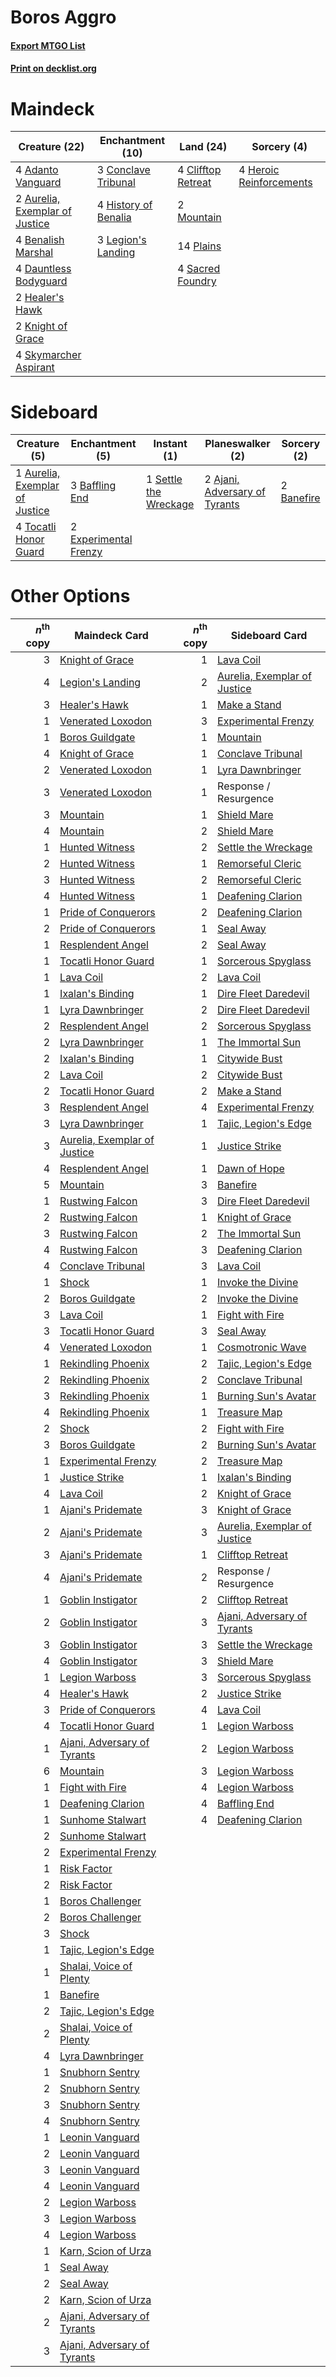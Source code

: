 # Boros Aggro

#### [Export MTGO List](../collection/Boros%20Aggro/Boros%20Aggro.txt)
#### [Print on decklist.org](http://decklist.org/?deckmain=4%09Adanto%20Vanguard%0A2%09Aurelia,%20Exemplar%20of%20Justice%0A4%09Benalish%20Marshal%0A4%09Clifftop%20Retreat%0A3%09Conclave%20Tribunal%0A4%09Dauntless%20Bodyguard%0A2%09Healer's%20Hawk%0A4%09Heroic%20Reinforcements%0A4%09History%20of%20Benalia%0A2%09Knight%20of%20Grace%0A3%09Legion's%20Landing%0A2%09Mountain%0A14%09Plains%0A4%09Sacred%20Foundry%0A4%09Skymarcher%20Aspirant&deckside=2%09Ajani,%20Adversary%20of%20Tyrants%0A1%09Aurelia,%20Exemplar%20of%20Justice%0A3%09Baffling%20End%0A2%09Banefire%0A2%09Experimental%20Frenzy%0A1%09Settle%20the%20Wreckage%0A4%09Tocatli%20Honor%20Guard)
# Maindeck

|                                              Creature (22)                                              |                                       Enchantment (10)                                        |                                          Land (24)                                          |                                           Sorcery (4)                                            |
|---------------------------------------------------------------------------------------------------------|-----------------------------------------------------------------------------------------------|---------------------------------------------------------------------------------------------|--------------------------------------------------------------------------------------------------|
|4 [Adanto Vanguard](http://gatherer.wizards.com/Pages/Card/Details.aspx?multiverseid=435152)             |3 [Conclave Tribunal](http://gatherer.wizards.com/Pages/Card/Details.aspx?multiverseid=452756) |4 [Clifftop Retreat](http://gatherer.wizards.com/Pages/Card/Details.aspx?multiverseid=241980)|4 [Heroic Reinforcements](http://gatherer.wizards.com/Pages/Card/Details.aspx?multiverseid=447353)|
|2 [Aurelia, Exemplar of Justice](http://gatherer.wizards.com/Pages/Card/Details.aspx?multiverseid=452903)|4 [History of Benalia](http://gatherer.wizards.com/Pages/Card/Details.aspx?multiverseid=442909)|2 [Mountain](http://gatherer.wizards.com/Pages/Card/Details.aspx?multiverseid=439604)        |                                                                                                  |
|4 [Benalish Marshal](http://gatherer.wizards.com/Pages/Card/Details.aspx?multiverseid=442894)            |3 [Legion's Landing](http://gatherer.wizards.com/Pages/Card/Details.aspx?multiverseid=435173)  |14 [Plains](http://gatherer.wizards.com/Pages/Card/Details.aspx?multiverseid=439601)         |                                                                                                  |
|4 [Dauntless Bodyguard](http://gatherer.wizards.com/Pages/Card/Details.aspx?multiverseid=442902)         |                                                                                               |4 [Sacred Foundry](http://gatherer.wizards.com/Pages/Card/Details.aspx?multiverseid=405106)  |                                                                                                  |
|2 [Healer's Hawk](http://gatherer.wizards.com/Pages/Card/Details.aspx?multiverseid=452764)               |                                                                                               |                                                                                             |                                                                                                  |
|2 [Knight of Grace](http://gatherer.wizards.com/Pages/Card/Details.aspx?multiverseid=442911)             |                                                                                               |                                                                                             |                                                                                                  |
|4 [Skymarcher Aspirant](http://gatherer.wizards.com/Pages/Card/Details.aspx?multiverseid=439678)         |                                                                                               |                                                                                             |                                                                                                  |


# Sideboard

|                                              Creature (5)                                               |                                        Enchantment (5)                                         |                                          Instant (1)                                           |                                            Planeswalker (2)                                            |                                     Sorcery (2)                                     |
|---------------------------------------------------------------------------------------------------------|------------------------------------------------------------------------------------------------|------------------------------------------------------------------------------------------------|--------------------------------------------------------------------------------------------------------|-------------------------------------------------------------------------------------|
|1 [Aurelia, Exemplar of Justice](http://gatherer.wizards.com/Pages/Card/Details.aspx?multiverseid=452903)|3 [Baffling End](http://gatherer.wizards.com/Pages/Card/Details.aspx?multiverseid=439658)       |1 [Settle the Wreckage](http://gatherer.wizards.com/Pages/Card/Details.aspx?multiverseid=435186)|2 [Ajani, Adversary of Tyrants](http://gatherer.wizards.com/Pages/Card/Details.aspx?multiverseid=447139)|2 [Banefire](http://gatherer.wizards.com/Pages/Card/Details.aspx?multiverseid=397676)|
|4 [Tocatli Honor Guard](http://gatherer.wizards.com/Pages/Card/Details.aspx?multiverseid=435194)         |2 [Experimental Frenzy](http://gatherer.wizards.com/Pages/Card/Details.aspx?multiverseid=452849)|                                                                                                |                                                                                                        |                                                                                     |


# Other Options

|*n*<sup>th</sup> copy|                                             Maindeck Card                                             |*n*<sup>th</sup> copy|                                            Sideboard Card                                             |
|--------------------:|-------------------------------------------------------------------------------------------------------|--------------------:|-------------------------------------------------------------------------------------------------------|
|                    3|[Knight of Grace](http://gatherer.wizards.com/Pages/Card/Details.aspx?multiverseid=442911)             |                    1|[Lava Coil](http://gatherer.wizards.com/Pages/Card/Details.aspx?multiverseid=452858)                   |
|                    4|[Legion's Landing](http://gatherer.wizards.com/Pages/Card/Details.aspx?multiverseid=435173)            |                    2|[Aurelia, Exemplar of Justice](http://gatherer.wizards.com/Pages/Card/Details.aspx?multiverseid=452903)|
|                    3|[Healer's Hawk](http://gatherer.wizards.com/Pages/Card/Details.aspx?multiverseid=452764)               |                    1|[Make a Stand](http://gatherer.wizards.com/Pages/Card/Details.aspx?multiverseid=407536)                |
|                    1|[Venerated Loxodon](http://gatherer.wizards.com/Pages/Card/Details.aspx?multiverseid=452780)           |                    3|[Experimental Frenzy](http://gatherer.wizards.com/Pages/Card/Details.aspx?multiverseid=452849)         |
|                    1|[Boros Guildgate](http://gatherer.wizards.com/Pages/Card/Details.aspx?multiverseid=426056)             |                    1|[Mountain](http://gatherer.wizards.com/Pages/Card/Details.aspx?multiverseid=439604)                    |
|                    4|[Knight of Grace](http://gatherer.wizards.com/Pages/Card/Details.aspx?multiverseid=442911)             |                    1|[Conclave Tribunal](http://gatherer.wizards.com/Pages/Card/Details.aspx?multiverseid=452756)           |
|                    2|[Venerated Loxodon](http://gatherer.wizards.com/Pages/Card/Details.aspx?multiverseid=452780)           |                    1|[Lyra Dawnbringer](http://gatherer.wizards.com/Pages/Card/Details.aspx?multiverseid=442914)            |
|                    3|[Venerated Loxodon](http://gatherer.wizards.com/Pages/Card/Details.aspx?multiverseid=452780)           |                    1|Response / Resurgence                                                                                  |
|                    3|[Mountain](http://gatherer.wizards.com/Pages/Card/Details.aspx?multiverseid=439604)                    |                    1|[Shield Mare](http://gatherer.wizards.com/Pages/Card/Details.aspx?multiverseid=447173)                 |
|                    4|[Mountain](http://gatherer.wizards.com/Pages/Card/Details.aspx?multiverseid=439604)                    |                    2|[Shield Mare](http://gatherer.wizards.com/Pages/Card/Details.aspx?multiverseid=447173)                 |
|                    1|[Hunted Witness](http://gatherer.wizards.com/Pages/Card/Details.aspx?multiverseid=452765)              |                    2|[Settle the Wreckage](http://gatherer.wizards.com/Pages/Card/Details.aspx?multiverseid=435186)         |
|                    2|[Hunted Witness](http://gatherer.wizards.com/Pages/Card/Details.aspx?multiverseid=452765)              |                    1|[Remorseful Cleric](http://gatherer.wizards.com/Pages/Card/Details.aspx?multiverseid=447169)           |
|                    3|[Hunted Witness](http://gatherer.wizards.com/Pages/Card/Details.aspx?multiverseid=452765)              |                    2|[Remorseful Cleric](http://gatherer.wizards.com/Pages/Card/Details.aspx?multiverseid=447169)           |
|                    4|[Hunted Witness](http://gatherer.wizards.com/Pages/Card/Details.aspx?multiverseid=452765)              |                    1|[Deafening Clarion](http://gatherer.wizards.com/Pages/Card/Details.aspx?multiverseid=452915)           |
|                    1|[Pride of Conquerors](http://gatherer.wizards.com/Pages/Card/Details.aspx?multiverseid=439674)         |                    2|[Deafening Clarion](http://gatherer.wizards.com/Pages/Card/Details.aspx?multiverseid=452915)           |
|                    2|[Pride of Conquerors](http://gatherer.wizards.com/Pages/Card/Details.aspx?multiverseid=439674)         |                    1|[Seal Away](http://gatherer.wizards.com/Pages/Card/Details.aspx?multiverseid=442919)                   |
|                    1|[Resplendent Angel](http://gatherer.wizards.com/Pages/Card/Details.aspx?multiverseid=447170)           |                    2|[Seal Away](http://gatherer.wizards.com/Pages/Card/Details.aspx?multiverseid=442919)                   |
|                    1|[Tocatli Honor Guard](http://gatherer.wizards.com/Pages/Card/Details.aspx?multiverseid=435194)         |                    1|[Sorcerous Spyglass](http://gatherer.wizards.com/Pages/Card/Details.aspx?multiverseid=435407)          |
|                    1|[Lava Coil](http://gatherer.wizards.com/Pages/Card/Details.aspx?multiverseid=452858)                   |                    2|[Lava Coil](http://gatherer.wizards.com/Pages/Card/Details.aspx?multiverseid=452858)                   |
|                    1|[Ixalan's Binding](http://gatherer.wizards.com/Pages/Card/Details.aspx?multiverseid=435168)            |                    1|[Dire Fleet Daredevil](http://gatherer.wizards.com/Pages/Card/Details.aspx?multiverseid=439756)        |
|                    1|[Lyra Dawnbringer](http://gatherer.wizards.com/Pages/Card/Details.aspx?multiverseid=442914)            |                    2|[Dire Fleet Daredevil](http://gatherer.wizards.com/Pages/Card/Details.aspx?multiverseid=439756)        |
|                    2|[Resplendent Angel](http://gatherer.wizards.com/Pages/Card/Details.aspx?multiverseid=447170)           |                    2|[Sorcerous Spyglass](http://gatherer.wizards.com/Pages/Card/Details.aspx?multiverseid=435407)          |
|                    2|[Lyra Dawnbringer](http://gatherer.wizards.com/Pages/Card/Details.aspx?multiverseid=442914)            |                    1|[The Immortal Sun](http://gatherer.wizards.com/Pages/Card/Details.aspx?multiverseid=439844)            |
|                    2|[Ixalan's Binding](http://gatherer.wizards.com/Pages/Card/Details.aspx?multiverseid=435168)            |                    1|[Citywide Bust](http://gatherer.wizards.com/Pages/Card/Details.aspx?multiverseid=452754)               |
|                    2|[Lava Coil](http://gatherer.wizards.com/Pages/Card/Details.aspx?multiverseid=452858)                   |                    2|[Citywide Bust](http://gatherer.wizards.com/Pages/Card/Details.aspx?multiverseid=452754)               |
|                    2|[Tocatli Honor Guard](http://gatherer.wizards.com/Pages/Card/Details.aspx?multiverseid=435194)         |                    2|[Make a Stand](http://gatherer.wizards.com/Pages/Card/Details.aspx?multiverseid=407536)                |
|                    3|[Resplendent Angel](http://gatherer.wizards.com/Pages/Card/Details.aspx?multiverseid=447170)           |                    4|[Experimental Frenzy](http://gatherer.wizards.com/Pages/Card/Details.aspx?multiverseid=452849)         |
|                    3|[Lyra Dawnbringer](http://gatherer.wizards.com/Pages/Card/Details.aspx?multiverseid=442914)            |                    1|[Tajic, Legion's Edge](http://gatherer.wizards.com/Pages/Card/Details.aspx?multiverseid=452954)        |
|                    3|[Aurelia, Exemplar of Justice](http://gatherer.wizards.com/Pages/Card/Details.aspx?multiverseid=452903)|                    1|[Justice Strike](http://gatherer.wizards.com/Pages/Card/Details.aspx?multiverseid=452932)              |
|                    4|[Resplendent Angel](http://gatherer.wizards.com/Pages/Card/Details.aspx?multiverseid=447170)           |                    1|[Dawn of Hope](http://gatherer.wizards.com/Pages/Card/Details.aspx?multiverseid=452758)                |
|                    5|[Mountain](http://gatherer.wizards.com/Pages/Card/Details.aspx?multiverseid=439604)                    |                    3|[Banefire](http://gatherer.wizards.com/Pages/Card/Details.aspx?multiverseid=397676)                    |
|                    1|[Rustwing Falcon](http://gatherer.wizards.com/Pages/Card/Details.aspx?multiverseid=447172)             |                    3|[Dire Fleet Daredevil](http://gatherer.wizards.com/Pages/Card/Details.aspx?multiverseid=439756)        |
|                    2|[Rustwing Falcon](http://gatherer.wizards.com/Pages/Card/Details.aspx?multiverseid=447172)             |                    1|[Knight of Grace](http://gatherer.wizards.com/Pages/Card/Details.aspx?multiverseid=442911)             |
|                    3|[Rustwing Falcon](http://gatherer.wizards.com/Pages/Card/Details.aspx?multiverseid=447172)             |                    2|[The Immortal Sun](http://gatherer.wizards.com/Pages/Card/Details.aspx?multiverseid=439844)            |
|                    4|[Rustwing Falcon](http://gatherer.wizards.com/Pages/Card/Details.aspx?multiverseid=447172)             |                    3|[Deafening Clarion](http://gatherer.wizards.com/Pages/Card/Details.aspx?multiverseid=452915)           |
|                    4|[Conclave Tribunal](http://gatherer.wizards.com/Pages/Card/Details.aspx?multiverseid=452756)           |                    3|[Lava Coil](http://gatherer.wizards.com/Pages/Card/Details.aspx?multiverseid=452858)                   |
|                    1|[Shock](http://gatherer.wizards.com/Pages/Card/Details.aspx?multiverseid=386365)                       |                    1|[Invoke the Divine](http://gatherer.wizards.com/Pages/Card/Details.aspx?multiverseid=447152)           |
|                    2|[Boros Guildgate](http://gatherer.wizards.com/Pages/Card/Details.aspx?multiverseid=426056)             |                    2|[Invoke the Divine](http://gatherer.wizards.com/Pages/Card/Details.aspx?multiverseid=447152)           |
|                    3|[Lava Coil](http://gatherer.wizards.com/Pages/Card/Details.aspx?multiverseid=452858)                   |                    1|[Fight with Fire](http://gatherer.wizards.com/Pages/Card/Details.aspx?multiverseid=443007)             |
|                    3|[Tocatli Honor Guard](http://gatherer.wizards.com/Pages/Card/Details.aspx?multiverseid=435194)         |                    3|[Seal Away](http://gatherer.wizards.com/Pages/Card/Details.aspx?multiverseid=442919)                   |
|                    4|[Venerated Loxodon](http://gatherer.wizards.com/Pages/Card/Details.aspx?multiverseid=452780)           |                    1|[Cosmotronic Wave](http://gatherer.wizards.com/Pages/Card/Details.aspx?multiverseid=452845)            |
|                    1|[Rekindling Phoenix](http://gatherer.wizards.com/Pages/Card/Details.aspx?multiverseid=439768)          |                    2|[Tajic, Legion's Edge](http://gatherer.wizards.com/Pages/Card/Details.aspx?multiverseid=452954)        |
|                    2|[Rekindling Phoenix](http://gatherer.wizards.com/Pages/Card/Details.aspx?multiverseid=439768)          |                    2|[Conclave Tribunal](http://gatherer.wizards.com/Pages/Card/Details.aspx?multiverseid=452756)           |
|                    3|[Rekindling Phoenix](http://gatherer.wizards.com/Pages/Card/Details.aspx?multiverseid=439768)          |                    1|[Burning Sun's Avatar](http://gatherer.wizards.com/Pages/Card/Details.aspx?multiverseid=435289)        |
|                    4|[Rekindling Phoenix](http://gatherer.wizards.com/Pages/Card/Details.aspx?multiverseid=439768)          |                    1|[Treasure Map](http://gatherer.wizards.com/Pages/Card/Details.aspx?multiverseid=435410)                |
|                    2|[Shock](http://gatherer.wizards.com/Pages/Card/Details.aspx?multiverseid=386365)                       |                    2|[Fight with Fire](http://gatherer.wizards.com/Pages/Card/Details.aspx?multiverseid=443007)             |
|                    3|[Boros Guildgate](http://gatherer.wizards.com/Pages/Card/Details.aspx?multiverseid=426056)             |                    2|[Burning Sun's Avatar](http://gatherer.wizards.com/Pages/Card/Details.aspx?multiverseid=435289)        |
|                    1|[Experimental Frenzy](http://gatherer.wizards.com/Pages/Card/Details.aspx?multiverseid=452849)         |                    2|[Treasure Map](http://gatherer.wizards.com/Pages/Card/Details.aspx?multiverseid=435410)                |
|                    1|[Justice Strike](http://gatherer.wizards.com/Pages/Card/Details.aspx?multiverseid=452932)              |                    1|[Ixalan's Binding](http://gatherer.wizards.com/Pages/Card/Details.aspx?multiverseid=435168)            |
|                    4|[Lava Coil](http://gatherer.wizards.com/Pages/Card/Details.aspx?multiverseid=452858)                   |                    2|[Knight of Grace](http://gatherer.wizards.com/Pages/Card/Details.aspx?multiverseid=442911)             |
|                    1|[Ajani's Pridemate](http://gatherer.wizards.com/Pages/Card/Details.aspx?multiverseid=438571)           |                    3|[Knight of Grace](http://gatherer.wizards.com/Pages/Card/Details.aspx?multiverseid=442911)             |
|                    2|[Ajani's Pridemate](http://gatherer.wizards.com/Pages/Card/Details.aspx?multiverseid=438571)           |                    3|[Aurelia, Exemplar of Justice](http://gatherer.wizards.com/Pages/Card/Details.aspx?multiverseid=452903)|
|                    3|[Ajani's Pridemate](http://gatherer.wizards.com/Pages/Card/Details.aspx?multiverseid=438571)           |                    1|[Clifftop Retreat](http://gatherer.wizards.com/Pages/Card/Details.aspx?multiverseid=241980)            |
|                    4|[Ajani's Pridemate](http://gatherer.wizards.com/Pages/Card/Details.aspx?multiverseid=438571)           |                    2|Response / Resurgence                                                                                  |
|                    1|[Goblin Instigator](http://gatherer.wizards.com/Pages/Card/Details.aspx?multiverseid=447278)           |                    2|[Clifftop Retreat](http://gatherer.wizards.com/Pages/Card/Details.aspx?multiverseid=241980)            |
|                    2|[Goblin Instigator](http://gatherer.wizards.com/Pages/Card/Details.aspx?multiverseid=447278)           |                    3|[Ajani, Adversary of Tyrants](http://gatherer.wizards.com/Pages/Card/Details.aspx?multiverseid=447139) |
|                    3|[Goblin Instigator](http://gatherer.wizards.com/Pages/Card/Details.aspx?multiverseid=447278)           |                    3|[Settle the Wreckage](http://gatherer.wizards.com/Pages/Card/Details.aspx?multiverseid=435186)         |
|                    4|[Goblin Instigator](http://gatherer.wizards.com/Pages/Card/Details.aspx?multiverseid=447278)           |                    3|[Shield Mare](http://gatherer.wizards.com/Pages/Card/Details.aspx?multiverseid=447173)                 |
|                    1|[Legion Warboss](http://gatherer.wizards.com/Pages/Card/Details.aspx?multiverseid=452859)              |                    3|[Sorcerous Spyglass](http://gatherer.wizards.com/Pages/Card/Details.aspx?multiverseid=435407)          |
|                    4|[Healer's Hawk](http://gatherer.wizards.com/Pages/Card/Details.aspx?multiverseid=452764)               |                    2|[Justice Strike](http://gatherer.wizards.com/Pages/Card/Details.aspx?multiverseid=452932)              |
|                    3|[Pride of Conquerors](http://gatherer.wizards.com/Pages/Card/Details.aspx?multiverseid=439674)         |                    4|[Lava Coil](http://gatherer.wizards.com/Pages/Card/Details.aspx?multiverseid=452858)                   |
|                    4|[Tocatli Honor Guard](http://gatherer.wizards.com/Pages/Card/Details.aspx?multiverseid=435194)         |                    1|[Legion Warboss](http://gatherer.wizards.com/Pages/Card/Details.aspx?multiverseid=452859)              |
|                    1|[Ajani, Adversary of Tyrants](http://gatherer.wizards.com/Pages/Card/Details.aspx?multiverseid=447139) |                    2|[Legion Warboss](http://gatherer.wizards.com/Pages/Card/Details.aspx?multiverseid=452859)              |
|                    6|[Mountain](http://gatherer.wizards.com/Pages/Card/Details.aspx?multiverseid=439604)                    |                    3|[Legion Warboss](http://gatherer.wizards.com/Pages/Card/Details.aspx?multiverseid=452859)              |
|                    1|[Fight with Fire](http://gatherer.wizards.com/Pages/Card/Details.aspx?multiverseid=443007)             |                    4|[Legion Warboss](http://gatherer.wizards.com/Pages/Card/Details.aspx?multiverseid=452859)              |
|                    1|[Deafening Clarion](http://gatherer.wizards.com/Pages/Card/Details.aspx?multiverseid=452915)           |                    4|[Baffling End](http://gatherer.wizards.com/Pages/Card/Details.aspx?multiverseid=439658)                |
|                    1|[Sunhome Stalwart](http://gatherer.wizards.com/Pages/Card/Details.aspx?multiverseid=452776)            |                    4|[Deafening Clarion](http://gatherer.wizards.com/Pages/Card/Details.aspx?multiverseid=452915)           |
|                    2|[Sunhome Stalwart](http://gatherer.wizards.com/Pages/Card/Details.aspx?multiverseid=452776)            |                     |                                                                                                       |
|                    2|[Experimental Frenzy](http://gatherer.wizards.com/Pages/Card/Details.aspx?multiverseid=452849)         |                     |                                                                                                       |
|                    1|[Risk Factor](http://gatherer.wizards.com/Pages/Card/Details.aspx?multiverseid=452863)                 |                     |                                                                                                       |
|                    2|[Risk Factor](http://gatherer.wizards.com/Pages/Card/Details.aspx?multiverseid=452863)                 |                     |                                                                                                       |
|                    1|[Boros Challenger](http://gatherer.wizards.com/Pages/Card/Details.aspx?multiverseid=452906)            |                     |                                                                                                       |
|                    2|[Boros Challenger](http://gatherer.wizards.com/Pages/Card/Details.aspx?multiverseid=452906)            |                     |                                                                                                       |
|                    3|[Shock](http://gatherer.wizards.com/Pages/Card/Details.aspx?multiverseid=386365)                       |                     |                                                                                                       |
|                    1|[Tajic, Legion's Edge](http://gatherer.wizards.com/Pages/Card/Details.aspx?multiverseid=452954)        |                     |                                                                                                       |
|                    1|[Shalai, Voice of Plenty](http://gatherer.wizards.com/Pages/Card/Details.aspx?multiverseid=442923)     |                     |                                                                                                       |
|                    1|[Banefire](http://gatherer.wizards.com/Pages/Card/Details.aspx?multiverseid=397676)                    |                     |                                                                                                       |
|                    2|[Tajic, Legion's Edge](http://gatherer.wizards.com/Pages/Card/Details.aspx?multiverseid=452954)        |                     |                                                                                                       |
|                    2|[Shalai, Voice of Plenty](http://gatherer.wizards.com/Pages/Card/Details.aspx?multiverseid=442923)     |                     |                                                                                                       |
|                    4|[Lyra Dawnbringer](http://gatherer.wizards.com/Pages/Card/Details.aspx?multiverseid=442914)            |                     |                                                                                                       |
|                    1|[Snubhorn Sentry](http://gatherer.wizards.com/Pages/Card/Details.aspx?multiverseid=439680)             |                     |                                                                                                       |
|                    2|[Snubhorn Sentry](http://gatherer.wizards.com/Pages/Card/Details.aspx?multiverseid=439680)             |                     |                                                                                                       |
|                    3|[Snubhorn Sentry](http://gatherer.wizards.com/Pages/Card/Details.aspx?multiverseid=439680)             |                     |                                                                                                       |
|                    4|[Snubhorn Sentry](http://gatherer.wizards.com/Pages/Card/Details.aspx?multiverseid=439680)             |                     |                                                                                                       |
|                    1|[Leonin Vanguard](http://gatherer.wizards.com/Pages/Card/Details.aspx?multiverseid=447158)             |                     |                                                                                                       |
|                    2|[Leonin Vanguard](http://gatherer.wizards.com/Pages/Card/Details.aspx?multiverseid=447158)             |                     |                                                                                                       |
|                    3|[Leonin Vanguard](http://gatherer.wizards.com/Pages/Card/Details.aspx?multiverseid=447158)             |                     |                                                                                                       |
|                    4|[Leonin Vanguard](http://gatherer.wizards.com/Pages/Card/Details.aspx?multiverseid=447158)             |                     |                                                                                                       |
|                    2|[Legion Warboss](http://gatherer.wizards.com/Pages/Card/Details.aspx?multiverseid=452859)              |                     |                                                                                                       |
|                    3|[Legion Warboss](http://gatherer.wizards.com/Pages/Card/Details.aspx?multiverseid=452859)              |                     |                                                                                                       |
|                    4|[Legion Warboss](http://gatherer.wizards.com/Pages/Card/Details.aspx?multiverseid=452859)              |                     |                                                                                                       |
|                    1|[Karn, Scion of Urza](http://gatherer.wizards.com/Pages/Card/Details.aspx?multiverseid=442889)         |                     |                                                                                                       |
|                    1|[Seal Away](http://gatherer.wizards.com/Pages/Card/Details.aspx?multiverseid=442919)                   |                     |                                                                                                       |
|                    2|[Seal Away](http://gatherer.wizards.com/Pages/Card/Details.aspx?multiverseid=442919)                   |                     |                                                                                                       |
|                    2|[Karn, Scion of Urza](http://gatherer.wizards.com/Pages/Card/Details.aspx?multiverseid=442889)         |                     |                                                                                                       |
|                    2|[Ajani, Adversary of Tyrants](http://gatherer.wizards.com/Pages/Card/Details.aspx?multiverseid=447139) |                     |                                                                                                       |
|                    3|[Ajani, Adversary of Tyrants](http://gatherer.wizards.com/Pages/Card/Details.aspx?multiverseid=447139) |                     |                                                                                                       |

